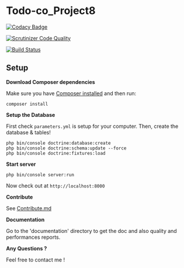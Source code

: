 # Todo-co_Project8

[![Codacy Badge](https://api.codacy.com/project/badge/Grade/707b82b0ab7a42448293a485fb5a79e2)](https://www.codacy.com/app/sergisergio/Todo-co_Project8?utm_source=github.com&amp;utm_medium=referral&amp;utm_content=sergisergio/Todo-co_Project8&amp;utm_campaign=Badge_Grade)

[![Scrutinizer Code Quality](https://scrutinizer-ci.com/g/sergisergio/Bilemo_Project7/badges/quality-score.png?b=master)](https://scrutinizer-ci.com/g/sergisergio/Bilemo_Project7/?branch=master)

[![Build Status](https://travis-ci.com/sergisergio/Todo-co_Project8.svg?branch=master)](https://travis-ci.com/sergisergio/Todo-co_Project8)
## Setup

**Download Composer dependencies**

Make sure you have [Composer installed](https://getcomposer.org/download/)
and then run:

```
composer install
```

**Setup the Database**

First check `parameters.yml` is setup for your computer. Then, create
the database & tables!

```
php bin/console doctrine:database:create
php bin/console doctrine:schema:update --force
php bin/console doctrine:fixtures:load
```

**Start server**

```
php bin/console server:run
```

Now check out at `http://localhost:8000`

**Contribute**

See [Contribute.md](https://github.com/sergisergio/Todo-co_Project8/blob/master/Contribute.md)

**Documentation**

Go to the 'documentation' directory to get the doc and also quality and performances reports.

**Any Questions ?**

Feel free to contact me !
